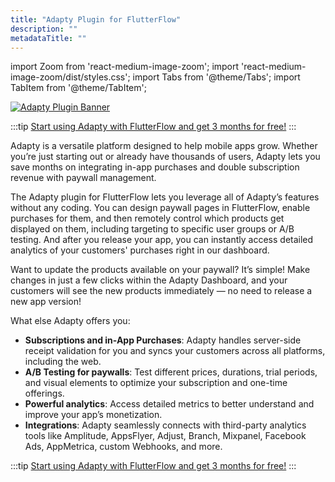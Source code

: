 ```yaml
---
title: "Adapty Plugin for FlutterFlow"
description: ""
metadataTitle: ""
---
```


import Zoom from 'react-medium-image-zoom';
import 'react-medium-image-zoom/dist/styles.css';
import Tabs from '@theme/Tabs';
import TabItem from '@theme/TabItem'; 

  <a href="https://app.adapty.io/flutterflow-offer/">
    <img
      src={require('./img/adapty-plugin-banner.webp').default}
      alt="Adapty Plugin Banner"
      style={{
        border: '1px solid #727272', // border width and color
        width: '700px', // image width
        display: 'block', // for alignment
        margin: '0 auto', // center alignment
      }}
    />
  </a>

:::tip
[Start using Adapty with FlutterFlow and get 3 months for free!](https://app.adapty.io/flutterflow-offer/.)
:::

Adapty is a versatile platform designed to help mobile apps grow. Whether you’re just starting out or already have thousands of users, Adapty lets you save months on integrating in-app purchases and double subscription revenue with paywall management.

The Adapty plugin for FlutterFlow lets you leverage all of Adapty’s features without any coding. You can design paywall pages in FlutterFlow, enable purchases for them, and then remotely control which products get displayed on them, including targeting to specific user groups or A/B testing. And after you release your app, you can instantly access detailed analytics of your customers' purchases right in our dashboard.

Want to update the products available on your paywall? It’s simple! Make changes in just a few clicks within the Adapty Dashboard, and your customers will see the new products immediately — no need to release a new app version!

What else Adapty offers you:

- **Subscriptions and in-App Purchases**: Adapty handles server-side receipt validation for you and syncs your customers across all platforms, including the web.
- **A/B Testing for paywalls**: Test different prices, durations, trial periods, and visual elements to optimize your subscription and one-time offerings.
- **Powerful analytics**: Access detailed metrics to better understand and improve your app’s monetization.
- **Integrations**: Adapty seamlessly connects with third-party analytics tools like Amplitude, AppsFlyer, Adjust, Branch, Mixpanel, Facebook Ads, AppMetrica, custom Webhooks, and more.

:::tip
[Start using Adapty with FlutterFlow and get 3 months for free!](https://app.adapty.io/flutterflow-offer/.)
:::
